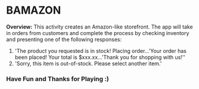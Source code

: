 # BAMAZON

**Overview:**
This activity creates an Amazon-like storefront. The app will take in orders from customers and complete the process by checking inventory and presenting one of the following responses:
1. 'The product you requested is in stock! Placing order...'Your order has been placed! Your total is $xxx.xx...'Thank you for shopping with us!''
2. 'Sorry, this item is out-of-stock. Please select another item.'

### Have Fun and Thanks for Playing :)